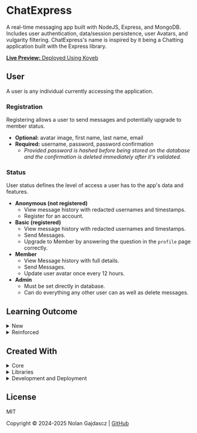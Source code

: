 # ChatExpress

A real-time messaging app built with NodeJS, Express, and MongoDB. Includes user authentication, data/session persistence, user Avatars, and vulgarity filtering. ChatExpress's name is inspired by it being a Chatting application built with the Express library.

[**Live Preview:** Deployed Using Koyeb](https://occasional-juliet-gajdascz-9e9ccef2.koyeb.app/)

## User

A user is any individual currently accessing the application.

### Registration

Registering allows a user to send messages and potentially upgrade to member status.

- **Optional:** avatar image, first name, last name, email
- **Required:** username, password, password confirmation
  - _Provided password is hashed before being stored on the database and the confirmation is deleted immediately after it's validated._

### Status

User status defines the level of access a user has to the app's data and features.

- **Anonymous (not registered)**
  - View message history with redacted usernames and timestamps.
  - Register for an account.
- **Basic (registered)**
  - View message history with redacted usernames and timestamps.
  - Send Messages.
  - Upgrade to Member by answering the question in the `profile` page correctly.
- **Member**
  - View Message history with full details.
  - Send Messages.
  - Update user avatar once every 12 hours.
- **Admin**
  - Must be set directly in database.
  - Can do everything any other user can as well as delete messages.

## Learning Outcome

<details><summary> New</summary>

- **Authentication**
  - Configured and deployed a local authentication strategy using the `Passport.js` middleware.
    - Paired with `express-session` to persist authentication state across sessions.
    - Set up route authorization to securely control user access.
    - Implemented `bcrypt` password hashing.
- **Cloudinary**
  - **User Avatar Management:** Utilized the `Cloudinary` Node.js SDK to handle user avatar uploads.
    - Completed the "_Introduction to Cloudinary for Node.js Developers (90-Minute Course)_"
    - Leveraged transforms and inline CDN imports for efficient image storage, caching, and serving.
- **File Uploading**
  - **Multer:** Incorporated the `multer` middleware to parse image file uploads (multipart/form-data)
    - Stored the Buffer object containing the binary data in local memory.
  - **Streamifier:** Used `streamifier` to create a readable stream from the Multer Buffer Object.
    - Piped the stream data directly to cloudinary storage.
- **Handlebars**
  - **Configuration:** Configured and utilized the `Handlebars` template engine for server-side rendering.
  - **Features Used:** Partials, Layouts, and various Block/Built-in/Custom helpers.
- **Obscenity:** Integrated the Obscenity library to censor explicit messages.

</details>

<details><summary> Reinforced </summary>

- **AJAX**
  - **Client Side Scripting:** Configured client side scripts to handle server-side communication.
    - Enabled smooth dynamic interface updates.
    - Utilized a central `formHandler` to process post requests and server responses
- **Validation**
  - **Input Sanitization and Validation:** Implemented input sanitization and validation middleware using `express-validator`.
    - Ensured consistent and safe inputs from the user.
- **MongoDB/Mongoose**
  - **Schema Design and Document Management:** Created and structured document schemas using `Mongoose`.
    - Stored, managed, and executed queries on MongoDB documents.
    - Utilized Mongo's aggregation framework to retrieve and return specific data.
- **Deployment**
  - **Platform:** Deployed using [Koyeb](https://www.koyeb.com/).
- **UML Class Diagrams**
  - **Tool:** Used [plantUML](https://plantuml.com/) to create UML Class diagram.
    - Planned the general structure of database document models.
- **Responsive Design**
  - **Device Accessibility:** Designed the application to be easily accessible across various device dimensions.
    - Incorporated dynamic CSS properties and a condensed mobile navigation for devices with smaller screens.

</details>

## Created With

<details><summary>Core</summary>

- [**JavaScript**](https://ecma-international.org/publications-and-standards/standards/): Primary language.
- [**HTML5**](https://html.spec.whatwg.org/multipage/): DOM structuring.
- [**CSS3**](https://www.w3.org/Style/CSS/): Design and styling.
- [**Node.js**](https://nodejs.org/): JavaScript runtime environment.
- [**Express**](https://expressjs.com/): Node.js web framework.
- [**MongoDB**](https://mongodb.com/): Non-relational database management system.
- [**Handlebars**](https://handlebarsjs.com/): JavaScript server-side template engine.
- [**mongoose**](https://mongoosejs.com/): MongoDB Object Data Manager (ODM).
- [**Cloudinary**](https://cloudinary.com/): Image API Platform.

</details>

<details><summary>Libraries</summary>

- [**express-session**](https://github.com/expressjs/session#readme): Establishes state authenticated persistence across sessions.
- [**Passport**](https://www.passportjs.org/): Node.js Authentication Middleware.
- [**bcrypt**](https://www.npmjs.com/package/bcrypt): Powerful hashing library.
- [**debug**](https://github.com/debug-js/debug/): Provides console debugging based on application environment and namespaces.
- [**dotenv**](https://github.com/motdotla/dotenv/): Loads environment variables from .env\* file(s) into process.env.
- [**cookie-parser**](https://github.com/expressjs/cookie-parser): Parses cookie headers and populates the req.cookies with an object keyed by the cookie names.
- [**morgan**](https://github.com/expressjs/morgan): HTTP request logger.
- [**http-errors**](https://github.com/jshttp/http-errors): Used to create HTTP errors for node web applications.
- [**helmet**](https://helmetjs.github.io/): Helps secure Express applications by setting HTTP response headers.
- [**compression**](https://github.com/expressjs/compression): Compresses request response bodies
- [**express-async-handler**](https://github.com/Abazhenov/express-async-handler): Handles exceptions for asynchronous express route handlers.
- [**express-rate-limit**](https://github.com/express-rate-limit/express-rate-limit): Limits repeated requests to public APIs and/or endpoints.
- [**express-validator**](https://express-validator.github.io/docs/): Wraps [validator.js](https://github.com/validatorjs/validator.js) to provide validation and sanitization of express requests.
- [**ESLint**](https://eslint.org/): Static JavaScript code analyzer.
- [**ESLint Config Standard**](https://github.com/standard/eslint-config-standard): Enforces JavaScript Standard Style code syntax rules through ESLint.
- [**ESLint Config Prettier**](https://github.com/prettier/eslint-config-prettier): Turns off conflicting and/or unnecessary ESLint rules for Prettier.
- [**Prettier**](https://prettier.io/): Code formatter to enforce consistency.
- [**Luxon**](https://moment.github.io/luxon/#/): Javascript date and time wrapper.
- [**Streamifier**](https://www.npmjs.com/package/streamifier): Converts a Buffer/String into a readable stream.
- [**connect-mongo**](https://www.npmjs.com/package/connect-mongo): Creates a session store in the provided MongoDB.

</details>

<details><summary>Development and Deployment</summary>

- [**PlantUML**](https://plantuml.com/): Diagram tool.
- [**Koyeb**](https://www.koyeb.com/): Infrastructure platform for managing, monitoring, and deploying full-stack web applications.
- [**MongoDB Atlas**](https://www.mongodb.com/): Cloud database service that automates deployment, scaling, and management of MongoDB clusters.
- [**GitHub**](https://github.com/): Remote repository hosting.
- [**Git**](https://git-scm.com/): Version control and source code management.

</details>

## License

MIT

Copyright © 2024-2025 Nolan Gajdascz | [GitHub](https://github.com/gajdascz)
